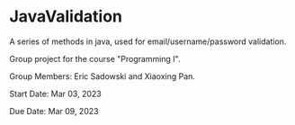 # JavaValidation 

A series of methods in java, used for email/username/password validation. 

Group project for the course "Programming I". 

Group Members: Eric Sadowski and Xiaoxing Pan. 

Start Date: Mar 03, 2023

Due Date: Mar 09, 2023
